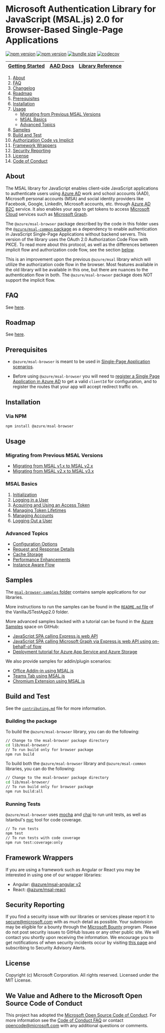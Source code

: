# Microsoft Authentication Library for JavaScript (MSAL.js) 2.0 for Browser-Based Single-Page Applications

[![npm version](https://img.shields.io/npm/v/@azure/msal-browser.svg?style=flat)](https://www.npmjs.com/package/@azure/msal-browser/)
[![npm version](https://img.shields.io/npm/dm/@azure/msal-browser.svg)](https://nodei.co/npm/@azure/msal-browser/)
[![bundle size](https://deno.bundlejs.com/badge?q=@azure/msal-browser@latest)](https://bundlejs.com/?q=%40azure%2Fmsal-browser%40latest)
[![codecov](https://codecov.io/gh/AzureAD/microsoft-authentication-library-for-js/branch/dev/graph/badge.svg?flag=msal-browser)](https://codecov.io/gh/AzureAD/microsoft-authentication-library-for-js)

| <a href="https://docs.microsoft.com/azure/active-directory/develop/guidedsetups/active-directory-javascriptspa" target="_blank">Getting Started</a> | <a href="https://aka.ms/aaddevv2" target="_blank">AAD Docs</a> | <a href="https://azuread.github.io/microsoft-authentication-library-for-js/ref/modules/_azure_msal_browser.html" target="_blank">Library Reference</a> |
| --------------------------------------------------------------------------------------------------------------------------------------------------- | -------------------------------------------------------------- | ------------------------------------------------------------------------------------------------------------------------------------------------------ |

1. [About](#about)
1. [FAQ](https://github.com/AzureAD/microsoft-authentication-library-for-js/blob/dev/lib/msal-browser/FAQ.md)
1. [Changelog](https://github.com/AzureAD/microsoft-authentication-library-for-js/blob/dev/lib/msal-browser/CHANGELOG.md)
1. [Roadmap](https://github.com/AzureAD/microsoft-authentication-library-for-js/blob/dev/roadmap.md)
1. [Prerequisites](#prerequisites)
1. [Installation](#installation)
1. [Usage](#usage)
    - [Migrating from Previous MSAL Versions](#migrating-from-previous-msal-versions)
    - [MSAL Basics](#msal-basics)
    - [Advanced Topics](#advanced-topics)
1. [Samples](#samples)
1. [Build and Test](#build-and-test)
1. [Authorization Code vs Implicit](#implicit-flow-vs-authorization-code-flow-with-pkce)
1. [Framework Wrappers](#framework-wrappers)
1. [Security Reporting](#security-reporting)
1. [License](#license)
1. [Code of Conduct](#we-value-and-adhere-to-the-microsoft-open-source-code-of-conduct)

## About

The MSAL library for JavaScript enables client-side JavaScript applications to authenticate users using [Azure AD](https://docs.microsoft.com/azure/active-directory/develop/v2-overview) work and school accounts (AAD), Microsoft personal accounts (MSA) and social identity providers like Facebook, Google, LinkedIn, Microsoft accounts, etc. through [Azure AD B2C](https://docs.microsoft.com/azure/active-directory-b2c/active-directory-b2c-overview#identity-providers) service. It also enables your app to get tokens to access [Microsoft Cloud](https://www.microsoft.com/enterprise) services such as [Microsoft Graph](https://graph.microsoft.io).

The `@azure/msal-browser` package described by the code in this folder uses the [`@azure/msal-common` package](https://github.com/AzureAD/microsoft-authentication-library-for-js/tree/dev/lib/msal-common) as a dependency to enable authentication in JavaScript Single-Page Applications without backend servers. This version of the library uses the OAuth 2.0 Authorization Code Flow with PKCE. To read more about this protocol, as well as the differences between implicit flow and authorization code flow, see the section [below](#implicit-flow-vs-authorization-code-flow-with-pkce).

This is an improvement upon the previous `@azure/msal` library which will utilize the authorization code flow in the browser. Most features available in the old library will be available in this one, but there are nuances to the authentication flow in both. The `@azure/msal-browser` package does NOT support the implicit flow.

## FAQ

See [here](https://github.com/AzureAD/microsoft-authentication-library-for-js/blob/dev/lib/msal-browser/FAQ.md).

## Roadmap

See [here](https://github.com/AzureAD/microsoft-authentication-library-for-js/blob/dev/roadmap.md).

## Prerequisites

-   `@azure/msal-browser` is meant to be used in [Single-Page Application scenarios](https://docs.microsoft.com/azure/active-directory/develop/scenario-spa-overview).

-   Before using `@azure/msal-browser` you will need to [register a Single Page Application in Azure AD](https://docs.microsoft.com/en-us/azure/active-directory/develop/scenario-spa-app-registration) to get a valid `clientId` for configuration, and to register the routes that your app will accept redirect traffic on.

## Installation

### Via NPM

```javascript
npm install @azure/msal-browser
```

## Usage

### Migrating from Previous MSAL Versions

-   [Migrating from MSAL v1.x to MSAL v2.x](./docs/v1-migration.md)
-   [Migrating from MSAL v2.x to MSAL v3.x](./docs/v2-migration.md)

### MSAL Basics

1. [Initialization](https://github.com/AzureAD/microsoft-authentication-library-for-js/blob/dev/lib/msal-browser/docs/initialization.md)
2. [Logging in a User](https://github.com/AzureAD/microsoft-authentication-library-for-js/blob/dev/lib/msal-browser/docs/login-user.md)
3. [Acquiring and Using an Access Token](https://github.com/AzureAD/microsoft-authentication-library-for-js/blob/dev/lib/msal-browser/docs/acquire-token.md)
4. [Managing Token Lifetimes](https://github.com/AzureAD/microsoft-authentication-library-for-js/blob/dev/lib/msal-browser/docs/token-lifetimes.md)
5. [Managing Accounts](https://github.com/AzureAD/microsoft-authentication-library-for-js/blob/dev/lib/msal-common/docs/Accounts.md)
6. [Logging Out a User](https://github.com/AzureAD/microsoft-authentication-library-for-js/blob/dev/lib/msal-browser/docs/logout.md)

### Advanced Topics

-   [Configuration Options](https://github.com/AzureAD/microsoft-authentication-library-for-js/blob/dev/lib/msal-browser/docs/configuration.md)
-   [Request and Response Details](https://github.com/AzureAD/microsoft-authentication-library-for-js/blob/dev/lib/msal-browser/docs/request-response-object.md)
-   [Cache Storage](https://github.com/AzureAD/microsoft-authentication-library-for-js/blob/dev/lib/msal-browser/docs/caching.md)
-   [Performance Enhancements](https://github.com/AzureAD/microsoft-authentication-library-for-js/blob/dev/lib/msal-browser/docs/performance.md)
-   [Instance Aware Flow](https://github.com/AzureAD/microsoft-authentication-library-for-js/blob/dev/lib/msal-browser/docs/instance-aware.md)

## Samples

The [`msal-browser-samples` folder](https://github.com/AzureAD/microsoft-authentication-library-for-js/tree/dev/samples/msal-browser-samples) contains sample applications for our libraries.

More instructions to run the samples can be found in the [`README.md` file](https://github.com/AzureAD/microsoft-authentication-library-for-js/blob/dev/samples/msal-browser-samples/VanillaJSTestApp2.0/Readme.md) of the VanillaJSTestApp2.0 folder.

More advanced samples backed with a tutorial can be found in the [Azure Samples](https://github.com/Azure-Samples) space on GitHub:

-   [JavaScript SPA calling Express.js web API](https://github.com/Azure-Samples/ms-identity-javascript-tutorial/tree/main/3-Authorization-II/1-call-api)
-   [JavaScript SPA calling Microsoft Graph via Express.js web API using on-behalf-of flow](https://github.com/Azure-Samples/ms-identity-javascript-tutorial/tree/main/4-AdvancedGrants/1-call-api-graph)
-   [Deployment tutorial for Azure App Service and Azure Storage](https://github.com/Azure-Samples/ms-identity-javascript-tutorial/tree/main/5-Deployment)

We also provide samples for addin/plugin scenarios:

-   [Office Addin-in using MSAL.js](https://github.com/OfficeDev/PnP-OfficeAddins/blob/main/Samples/auth/Office-Add-in-Microsoft-Graph-React/)
-   [Teams Tab using MSAL.js](https://github.com/pnp/teams-dev-samples/tree/main/samples/tab-sso/src/nodejs)
-   [Chromium Extension using MSAL.js](https://github.com/AzureAD/microsoft-authentication-library-for-js/tree/dev/samples/msal-browser-samples/ChromiumExtensionSample)

## Build and Test

See the [`contributing.md`](https://github.com/AzureAD/microsoft-authentication-library-for-js/blob/dev/contributing.md) file for more information.

### Building the package

To build the `@azure/msal-browser` library, you can do the following:

```bash
// Change to the msal-browser package directory
cd lib/msal-browser/
// To run build only for browser package
npm run build
```

To build both the `@azure/msal-browser` library and `@azure/msal-common` libraries, you can do the following:

```bash
// Change to the msal-browser package directory
cd lib/msal-browser/
// To run build only for browser package
npm run build:all
```

### Running Tests

`@azure/msal-browser` uses [mocha](https://mochajs.org/) and [chai](https://www.chaijs.com/) to run unit tests, as well as Istanbul's [nyc](https://github.com/istanbuljs/nyc) tool for code coverage.

```bash
// To run tests
npm test
// To run tests with code coverage
npm run test:coverage:only
```

## Framework Wrappers

If you are using a framework such as Angular or React you may be interested in using one of our wrapper libraries:

-   Angular: [@azure/msal-angular v2](https://github.com/AzureAD/microsoft-authentication-library-for-js/tree/dev/lib/msal-angular)
-   React: [@azure/msal-react](https://github.com/AzureAD/microsoft-authentication-library-for-js/tree/dev/lib/msal-react)

## Security Reporting

If you find a security issue with our libraries or services please report it to [secure@microsoft.com](mailto:secure@microsoft.com) with as much detail as possible. Your submission may be eligible for a bounty through the [Microsoft Bounty](http://aka.ms/bugbounty) program. Please do not post security issues to GitHub Issues or any other public site. We will contact you shortly upon receiving the information. We encourage you to get notifications of when security incidents occur by visiting [this page](https://technet.microsoft.com/security/dd252948) and subscribing to Security Advisory Alerts.

## License

Copyright (c) Microsoft Corporation. All rights reserved. Licensed under the MIT License.

## We Value and Adhere to the Microsoft Open Source Code of Conduct

This project has adopted the [Microsoft Open Source Code of Conduct](https://opensource.microsoft.com/codeofconduct/). For more information see the [Code of Conduct FAQ](https://opensource.microsoft.com/codeofconduct/faq/) or contact [opencode@microsoft.com](mailto:opencode@microsoft.com) with any additional questions or comments.
